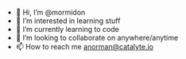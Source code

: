 - 👋 Hi, I’m @mormidon
- 👀 I’m interested in learning stuff
- 🌱 I’m currently learning to code
- 💞️ I’m looking to collaborate on anywhere/anytime
- 📫 How to reach me anorman@catalyte.io

<!---
mormidon/mormidon is a ✨ special ✨ repository because its `README.md` (this file) appears on your GitHub profile.
You can click the Preview link to take a look at your changes.
--->
